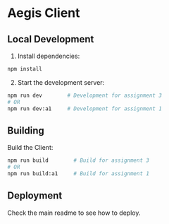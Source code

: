 # Aegis Client

## Local Development

1. Install dependencies:

```bash
npm install
```

2. Start the development server:

```bash
npm run dev        # Development for assignment 3
# OR
npm run dev:a1     # Development for assignment 1
```

## Building

Build the Client:

```bash
npm run build        # Build for assignment 3
# OR
npm run build:a1     # Build for assignment 1
```

## Deployment

Check the main readme to see how to deploy.
